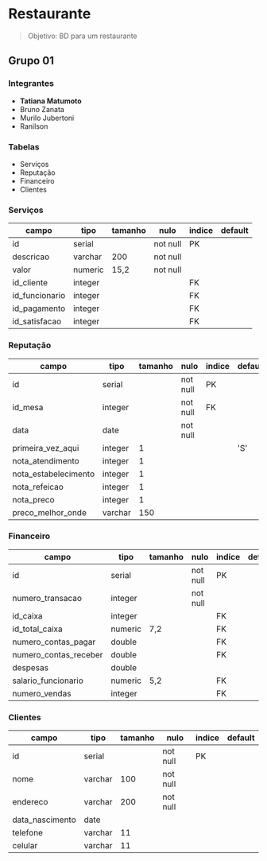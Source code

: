 # Restaurante

> Objetivo: BD para um restaurante

## Grupo 01

### Integrantes

- **Tatiana Matumoto**
- Bruno Zanata
- Murilo Jubertoni
- Ranilson

### Tabelas

- Serviços
- Reputação
- Financeiro
- Clientes

### Serviços

| campo          | tipo    | tamanho | nulo     | indice | default |
| -------------- | ------- | ------- | -------- | ------ | ------- |
| id             | serial  |         | not null | PK     |         |
| descricao      | varchar | 200     | not null |        |         |
| valor          | numeric | 15,2    | not null |        |         |
| id_cliente     | integer |         |          | FK     |         |
| id_funcionario | integer |         |          | FK     |         |
| id_pagamento   | integer |         |          | FK     |         |
| id_satisfacao  | integer |         |          | FK     |         |

### Reputação

| campo                | tipo    | tamanho | nulo     | indice | default |
| -------------------- | ------- | ------- | -------- | ------ | ------- |
| id                   | serial  |         | not null | PK     |         |
| id_mesa              | integer |         | not null | FK     |         |
| data                 | date    |         | not null |        |         |
| primeira_vez_aqui    | integer | 1       |          |        | 'S'     |
| nota_atendimento     | integer | 1       |          |        |         |
| nota_estabelecimento | integer | 1       |          |        |         |
| nota_refeicao        | integer | 1       |          |        |         |
| nota_preco           | integer | 1       |          |        |         |
| preco_melhor_onde    | varchar | 150     |          |        |         |

### Financeiro

| campo                 | tipo    | tamanho | nulo     | indice | default |
| --------------------- | ------- | ------- | -------- | ------ | ------- |
| id                    | serial  |         | not null | PK     |         |
| numero_transacao      | integer |         | not null |        |         |
| id_caixa              | integer |         |          | FK     |         |
| id_total_caixa        | numeric | 7,2     |          | FK     |         |
| numero_contas_pagar   | double  |         |          | FK     |         |
| numero_contas_receber | double  |         |          | FK     |         |
| despesas              | double  |         |          |        |         |
| salario_funcionario   | numeric | 5,2     |          | FK     |         |
| numero_vendas         | integer |         |          | FK     |         |

### Clientes

| campo           | tipo    | tamanho | nulo     | indice | default |
| --------------- | ------- | ------- | -------- | ------ | ------- |
| id              | serial  |         | not null | PK     |         |
| nome            | varchar | 100     | not null |        |         |
| endereco        | varchar | 200     | not null |        |         |
| data_nascimento | date    |         |          |        |         |
| telefone        | varchar | 11      |          |        |         |
| celular         | varchar | 11      |          |        |         |
